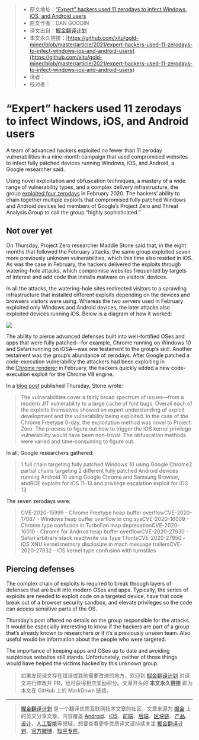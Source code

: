 > * 原文地址：[“Expert” hackers used 11 zerodays to infect Windows, iOS, and Android users](https://arstechnica.com/information-technology/2021/03/expert-hackers-used-11-zerodays-to-infect-windows-ios-and-android-users/)
> * 原文作者：DAN GOODIN
> * 译文出自：[掘金翻译计划](https://github.com/xitu/gold-miner)
> * 本文永久链接：[https://github.com/xitu/gold-miner/blob/master/article/2021/expert-hackers-used-11-zerodays-to-infect-windows-ios-and-android-users](https://github.com/xitu/gold-miner/blob/master/article/2021/expert-hackers-used-11-zerodays-to-infect-windows-ios-and-android-users)
> * 译者：
> * 校对者：

# “Expert” hackers used 11 zerodays to infect Windows, iOS, and Android users

A team of advanced hackers exploited no fewer than 11 zeroday vulnerabilities in a nine-month campaign that used compromised websites to infect fully patched devices running Windows, iOS, and Android, a Google researcher said.

Using novel exploitation and obfuscation techniques, a mastery of a wide range of vulnerability types, and a complex delivery infrastructure, the group [exploited four zerodays](https://arstechnica.com/information-technology/2021/01/hackers-used-4-0days-to-infect-windows-and-android-devices/) in February 2020. The hackers’ ability to chain together multiple exploits that compromised fully patched Windows and Android devices led members of Google’s Project Zero and Threat Analysis Group to call the group “highly sophisticated.”

## Not over yet

On Thursday, Project Zero researcher Maddie Stone said that, in the eight months that followed the February attacks, the same group exploited seven more previously unknown vulnerabilities, which this time also resided in iOS. As was the case in February, the hackers delivered the exploits through watering-hole attacks, which compromise websites frequented by targets of interest and add code that installs malware on visitors’ devices.

In all the attacks, the watering-hole sites redirected visitors to a sprawling infrastructure that installed different exploits depending on the devices and browsers visitors were using. Whereas the two servers used in February exploited only Windows and Android devices, the later attacks also exploited devices running iOS. Below is a diagram of how it worked:

![](https://cdn.arstechnica.net/wp-content/uploads/2021/03/device-flow-diagram.jpg)

The ability to pierce advanced defenses built into well-fortified OSes and apps that were fully patched—for example, Chrome running on Windows 10 and Safari running on iOSA—was one testament to the group’s skill. Another testament was the group’s abundance of zerodays. After Google patched a code-execution vulnerability the attackers had been exploiting in the [Chrome renderer](https://nvd.nist.gov/vuln/detail/CVE-2020-15999) in February, the hackers quickly added a new code-execution exploit for the Chrome V8 engine.

In a [blog post](https://googleprojectzero.blogspot.com/2021/03/in-wild-series-october-2020-0-day.html) published Thursday, Stone wrote:

> The vulnerabilities cover a fairly broad spectrum of issues—from a modern JIT vulnerability to a large cache of font bugs. Overall each of the exploits themselves showed an expert understanding of exploit development and the vulnerability being exploited. In the case of the Chrome Freetype 0-day, the exploitation method was novel to Project Zero. The process to figure out how to trigger the iOS kernel privilege vulnerability would have been non-trivial. The obfuscation methods were varied and time-consuming to figure out.

In all, Google researchers gathered:

> 1 full chain targeting fully patched Windows 10 using Google Chrome2 partial chains targeting 2 different fully patched Android devices running Android 10 using Google Chrome and Samsung Browser, andRCE exploits for iOS 11-13 and privilege escalation exploit for iOS 13

The seven zerodays were:

> CVE-2020-15999 - Chrome Freetype heap buffer overflowCVE-2020-17087 - Windows heap buffer overflow in cng.sysCVE-2020-16009 - Chrome type confusion in TurboFan map deprecationCVE-2020-16010 - Chrome for Android heap buffer overflowCVE-2020-27930 - Safari arbitrary stack read/write via Type 1 fontsCVE-2020-27950 - iOS XNU kernel memory disclosure in mach message trailersCVE-2020-27932 - iOS kernel type confusion with turnstiles

## Piercing defenses

The complex chain of exploits is required to break through layers of defenses that are built into modern OSes and apps. Typically, the series of exploits are needed to exploit code on a targeted device, have that code break out of a browser security sandbox, and elevate privileges so the code can access sensitive parts of the OS.

Thursday’s post offered no details on the group responsible for the attacks. It would be especially interesting to know if the hackers are part of a group that’s already known to researchers or if it’s a previously unseen team. Also useful would be information about the people who were targeted.

The importance of keeping apps and OSes up to date and avoiding suspicious websites still stands. Unfortunately, neither of those things would have helped the victims hacked by this unknown group.

> 如果发现译文存在错误或其他需要改进的地方，欢迎到 [掘金翻译计划](https://github.com/xitu/gold-miner) 对译文进行修改并 PR，也可获得相应奖励积分。文章开头的 **本文永久链接** 即为本文在 GitHub 上的 MarkDown 链接。

---

> [掘金翻译计划](https://github.com/xitu/gold-miner) 是一个翻译优质互联网技术文章的社区，文章来源为 [掘金](https://juejin.im) 上的英文分享文章。内容覆盖 [Android](https://github.com/xitu/gold-miner#android)、[iOS](https://github.com/xitu/gold-miner#ios)、[前端](https://github.com/xitu/gold-miner#前端)、[后端](https://github.com/xitu/gold-miner#后端)、[区块链](https://github.com/xitu/gold-miner#区块链)、[产品](https://github.com/xitu/gold-miner#产品)、[设计](https://github.com/xitu/gold-miner#设计)、[人工智能](https://github.com/xitu/gold-miner#人工智能)等领域，想要查看更多优质译文请持续关注 [掘金翻译计划](https://github.com/xitu/gold-miner)、[官方微博](http://weibo.com/juejinfanyi)、[知乎专栏](https://zhuanlan.zhihu.com/juejinfanyi)。
